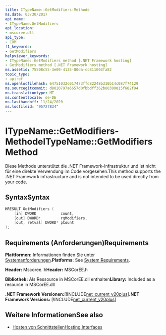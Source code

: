 ```yaml
---
title: ITypeName::GetModifiers-Methode
ms.date: 03/30/2017
api_name:
- ITypeName.GetModifiers
api_location:
- mscoree.dll
api_type:
- COM
f1_keywords:
- GetModifiers
helpviewer_keywords:
- ITypeName::GetModifiers method [.NET Framework hosting]
- GetModifiers method [.NET Framework hosting]
ms.assetid: 75508c55-3e09-4135-80da-cc811003fa82
topic_type:
- apiref
ms.openlocfilehash: 64751032c017473ffd82248b310b14c087f74129
ms.sourcegitcommit: d8020797a6657d0fbbdff362b80300815f682f94
ms.translationtype: MT
ms.contentlocale: de-DE
ms.lasthandoff: 11/24/2020
ms.locfileid: "95727834"
---
```

# <a name="itypenamegetmodifiers-method"></a><span data-ttu-id="c4714-102">ITypeName::GetModifiers-Methode</span><span class="sxs-lookup"><span data-stu-id="c4714-102">ITypeName::GetModifiers Method</span></span>

<span data-ttu-id="c4714-103">Diese Methode unterstützt die .NET Framework-Infrastruktur und ist nicht für eine direkte Verwendung im Code vorgesehen.</span><span class="sxs-lookup"><span data-stu-id="c4714-103">This method supports the .NET Framework infrastructure and is not intended to be used directly from your code.</span></span>  
  
## <a name="syntax"></a><span data-ttu-id="c4714-104">Syntax</span><span class="sxs-lookup"><span data-stu-id="c4714-104">Syntax</span></span>  
  
```cpp  
HRESULT GetModifiers (  
    [in] DWORD           count,  
    [out] DWORD*         rgModifiers,  
    [out, retval] DWORD* pCount  
);  
```  
  
## <a name="requirements"></a><span data-ttu-id="c4714-105">Requirements (Anforderungen)</span><span class="sxs-lookup"><span data-stu-id="c4714-105">Requirements</span></span>  

 <span data-ttu-id="c4714-106">**Plattformen:** Informationen finden Sie unter [Systemanforderungen](../../get-started/system-requirements.md).</span><span class="sxs-lookup"><span data-stu-id="c4714-106">**Platforms:** See [System Requirements](../../get-started/system-requirements.md).</span></span>  
  
 <span data-ttu-id="c4714-107">**Header:** Mscoree. h</span><span class="sxs-lookup"><span data-stu-id="c4714-107">**Header:** MSCorEE.h</span></span>  
  
 <span data-ttu-id="c4714-108">**Bibliothek:** Als Ressource in MSCorEE.dll enthalten</span><span class="sxs-lookup"><span data-stu-id="c4714-108">**Library:** Included as a resource in MSCorEE.dll</span></span>  
  
 <span data-ttu-id="c4714-109">**.NET Framework Versionen:**[!INCLUDE[net_current_v20plus](../../../../includes/net-current-v20plus-md.md)]</span><span class="sxs-lookup"><span data-stu-id="c4714-109">**.NET Framework Versions:** [!INCLUDE[net_current_v20plus](../../../../includes/net-current-v20plus-md.md)]</span></span>  
  
## <a name="see-also"></a><span data-ttu-id="c4714-110">Weitere Informationen</span><span class="sxs-lookup"><span data-stu-id="c4714-110">See also</span></span>

- [<span data-ttu-id="c4714-111">Hosten von Schnittstellen</span><span class="sxs-lookup"><span data-stu-id="c4714-111">Hosting Interfaces</span></span>](hosting-interfaces.md)
